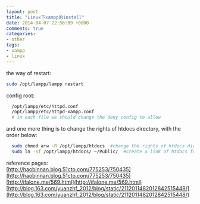 ```yaml
---
layout: post
title: "Linux下xampp的install"
date: 2014-04-07 22:56:09 +0800
comments: true
categories:
- other
tags:
- xampp
- linux
---
```

the way of restart:
``` bash
sudo /opt/lampp/lampp restart
```
config root:
``` bash
  /opt/lampp/etc/httpd.conf
  /opt/lampp/etc/httpd-xampp.conf
  # in each file we should change the deny config to allow
```
and one more thing is to change the rights of htdocs directory, with the order below:
``` bash
  sudo chmod a+w -R /opt/lampp/htdocs  #change the rights of htdocs directory
  sudo ln -sf /opt/lampp/htdocs/ ~/Public/  #create a link of htdocs for convience
```
reference pages:<br>
[http://haobinnan.blog.51cto.com/775253/750435](http://haobinnan.blog.51cto.com/775253/750435)<br>
[http://ifalone.me/569.html](http://ifalone.me/569.html)<br>
[http://blog.163.com/yuanzhf_2012/blog/static/2112011482012842515448/](http://blog.163.com/yuanzhf_2012/blog/static/2112011482012842515448/) 